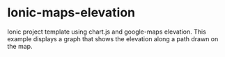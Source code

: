 # Ionic-maps-elevation

Ionic project template using chart.js and google-maps elevation.
This example displays a graph that shows the elevation along a path drawn on the map.